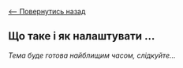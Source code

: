 [<-- Повернутись назад](index.md)

## Що таке і як налаштувати ...

*Тема буде готова найблищим часом, слідкуйте...*